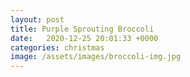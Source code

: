 ```yaml
---
layout: post
title: Purple Sprouting Broccoli
date:   2020-12-25 20:01:33 +0000
categories: christmas
image: /assets/images/broccoli-img.jpg
---
```

